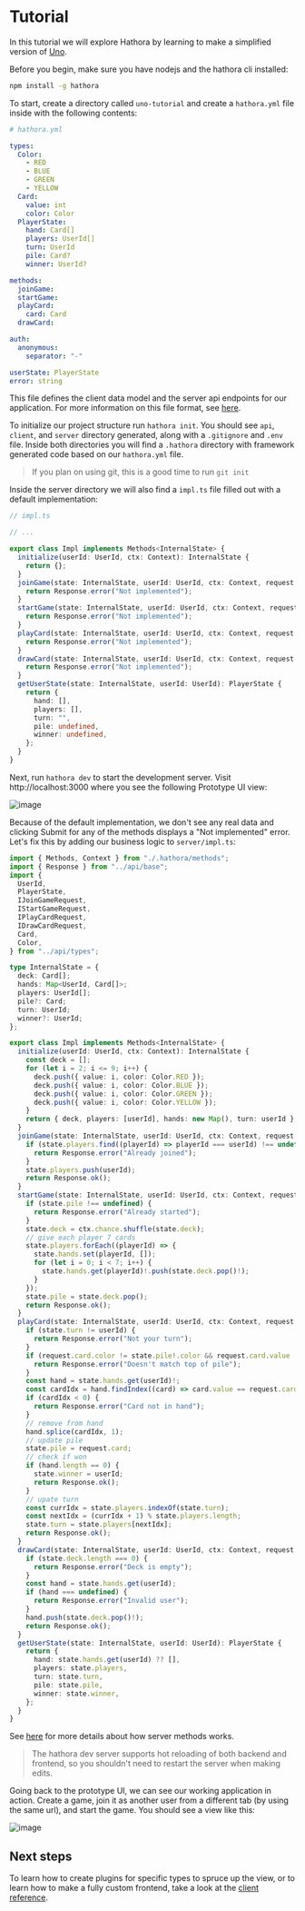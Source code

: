 # Tutorial

In this tutorial we will explore Hathora by learning to make a simplified version of [Uno](https://www.mattel.com/products/uno-gdj85).

Before you begin, make sure you have nodejs and the hathora cli installed:

```sh
npm install -g hathora
```

To start, create a directory called `uno-tutorial` and create a `hathora.yml` file inside with the following contents:

```yml
# hathora.yml

types:
  Color:
    - RED
    - BLUE
    - GREEN
    - YELLOW
  Card:
    value: int
    color: Color
  PlayerState:
    hand: Card[]
    players: UserId[]
    turn: UserId
    pile: Card?
    winner: UserId?

methods:
  joinGame:
  startGame:
  playCard:
    card: Card
  drawCard:

auth:
  anonymous:
    separator: "-"

userState: PlayerState
error: string
```

This file defines the client data model and the server api endpoints for our application. For more information on this file format, see [here](type-driven-development).

To initialize our project structure run `hathora init`. You should see `api`, `client`, and `server` directory generated, along with a `.gitignore` and `.env` file. Inside both directories you will find a `.hathora` directory with framework generated code based on our `hathora.yml` file.

> If you plan on using git, this is a good time to run `git init`

Inside the server directory we will also find a `impl.ts` file filled out with a default implementation:

```ts
// impl.ts

// ...

export class Impl implements Methods<InternalState> {
  initialize(userId: UserId, ctx: Context): InternalState {
    return {};
  }
  joinGame(state: InternalState, userId: UserId, ctx: Context, request: IJoinGameRequest): Response {
    return Response.error("Not implemented");
  }
  startGame(state: InternalState, userId: UserId, ctx: Context, request: IStartGameRequest): Response {
    return Response.error("Not implemented");
  }
  playCard(state: InternalState, userId: UserId, ctx: Context, request: IPlayCardRequest): Response {
    return Response.error("Not implemented");
  }
  drawCard(state: InternalState, userId: UserId, ctx: Context, request: IDrawCardRequest): Response {
    return Response.error("Not implemented");
  }
  getUserState(state: InternalState, userId: UserId): PlayerState {
    return {
      hand: [],
      players: [],
      turn: "",
      pile: undefined,
      winner: undefined,
    };
  }
}
```

Next, run `hathora dev` to start the development server. Visit http://localhost:3000 where you see the following Prototype UI view:

![image](https://user-images.githubusercontent.com/5400947/149869164-19a7cbe3-59a6-47a8-95b0-6bc316b31cef.png)

Because of the default implementation, we don't see any real data and clicking Submit for any of the methods displays a "Not implemented" error. Let's fix this by adding our business logic to `server/impl.ts`:

```ts
import { Methods, Context } from "./.hathora/methods";
import { Response } from "../api/base";
import {
  UserId,
  PlayerState,
  IJoinGameRequest,
  IStartGameRequest,
  IPlayCardRequest,
  IDrawCardRequest,
  Card,
  Color,
} from "../api/types";

type InternalState = {
  deck: Card[];
  hands: Map<UserId, Card[]>;
  players: UserId[];
  pile?: Card;
  turn: UserId;
  winner?: UserId;
};

export class Impl implements Methods<InternalState> {
  initialize(userId: UserId, ctx: Context): InternalState {
    const deck = [];
    for (let i = 2; i <= 9; i++) {
      deck.push({ value: i, color: Color.RED });
      deck.push({ value: i, color: Color.BLUE });
      deck.push({ value: i, color: Color.GREEN });
      deck.push({ value: i, color: Color.YELLOW });
    }
    return { deck, players: [userId], hands: new Map(), turn: userId };
  }
  joinGame(state: InternalState, userId: UserId, ctx: Context, request: IJoinGameRequest): Response {
    if (state.players.find((playerId) => playerId === userId) !== undefined) {
      return Response.error("Already joined");
    }
    state.players.push(userId);
    return Response.ok();
  }
  startGame(state: InternalState, userId: UserId, ctx: Context, request: IStartGameRequest): Response {
    if (state.pile !== undefined) {
      return Response.error("Already started");
    }
    state.deck = ctx.chance.shuffle(state.deck);
    // give each player 7 cards
    state.players.forEach((playerId) => {
      state.hands.set(playerId, []);
      for (let i = 0; i < 7; i++) {
        state.hands.get(playerId)!.push(state.deck.pop()!);
      }
    });
    state.pile = state.deck.pop();
    return Response.ok();
  }
  playCard(state: InternalState, userId: UserId, ctx: Context, request: IPlayCardRequest): Response {
    if (state.turn != userId) {
      return Response.error("Not your turn");
    }
    if (request.card.color != state.pile!.color && request.card.value != state.pile!.value) {
      return Response.error("Doesn't match top of pile");
    }
    const hand = state.hands.get(userId)!;
    const cardIdx = hand.findIndex((card) => card.value == request.card.value && card.color == request.card.color);
    if (cardIdx < 0) {
      return Response.error("Card not in hand");
    }
    // remove from hand
    hand.splice(cardIdx, 1);
    // update pile
    state.pile = request.card;
    // check if won
    if (hand.length == 0) {
      state.winner = userId;
      return Response.ok();
    }
    // upate turn
    const currIdx = state.players.indexOf(state.turn);
    const nextIdx = (currIdx + 1) % state.players.length;
    state.turn = state.players[nextIdx];
    return Response.ok();
  }
  drawCard(state: InternalState, userId: UserId, ctx: Context, request: IDrawCardRequest): Response {
    if (state.deck.length === 0) {
      return Response.error("Deck is empty");
    }
    const hand = state.hands.get(userId);
    if (hand === undefined) {
      return Response.error("Invalid user");
    }
    hand.push(state.deck.pop()!);
    return Response.ok();
  }
  getUserState(state: InternalState, userId: UserId): PlayerState {
    return {
      hand: state.hands.get(userId) ?? [],
      players: state.players,
      turn: state.turn,
      pile: state.pile,
      winner: state.winner,
    };
  }
}
```

See [here](methods) for more details about how server methods works.

> The hathora dev server supports hot reloading of both backend and frontend, so you shouldn't need to restart the server when making edits.

Going back to the prototype UI, we can see our working application in action. Create a game, join it as another user from a different tab (by using the same url), and start the game. You should see a view like this:

![image](https://user-images.githubusercontent.com/5400947/149870083-67986611-6151-4ea8-abb2-9a67467741d1.png)

## Next steps

To learn how to create plugins for specific types to spruce up the view, or to learn how to make a fully custom frontend, take a look at the [client reference](client.md).
